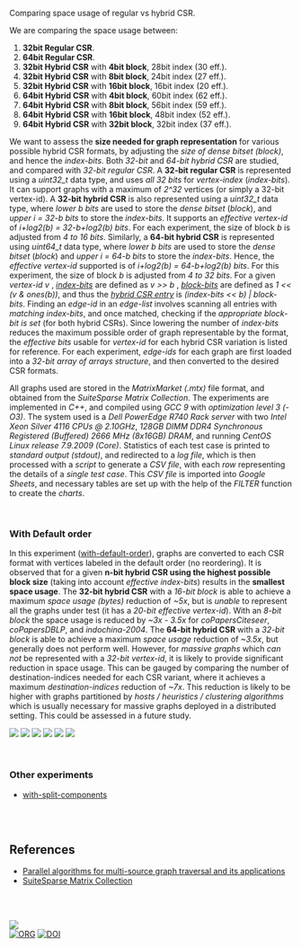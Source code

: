 Comparing space usage of regular vs hybrid CSR.

We are comparing the space usage between:
1. **32bit Regular CSR**.
2. **64bit Regular CSR**.
3. **32bit Hybrid CSR** with **4bit block**, 28bit index (30 eff.).
4. **32bit Hybrid CSR** with **8bit block**, 24bit index (27 eff.).
5. **32bit Hybrid CSR** with **16bit block**, 16bit index (20 eff.).
6. **64bit Hybrid CSR** with **4bit block**, 60bit index (62 eff.).
7. **64bit Hybrid CSR** with **8bit block**, 56bit index (59 eff.).
8. **64bit Hybrid CSR** with **16bit block**, 48bit index (52 eff.).
9. **64bit Hybrid CSR** with **32bit block**, 32bit index (37 eff.).

We want to assess the **size needed for graph representation**
for various possible hybrid CSR formats, by adjusting the *size of dense bitset*
*(block)*, and hence the *index-bits*. Both *32-bit* and *64-bit hybrid CSR* are
studied, and compared with *32-bit regular CSR*. A **32-bit regular CSR** is
represented using a *uint32_t* data type, and uses *all 32 bits* for *vertex-index*
(*index-bits*). It can support graphs with a maximum of *2^32* vertices (or simply
a 32-bit vertex-id). A **32-bit hybrid CSR** is also represented using a *uint32_t*
data type, where *lower b bits* are used to store the *dense bitset* (*block*), and
*upper i = 32-b bits* to store the *index-bits*. It supports an *effective vertex-id*
of *i+log2(b) = 32-b+log2(b) bits*. For each experiment, the size of block *b* is
adjusted from *4 to 16 bits*. Similarly, a **64-bit hybrid CSR** is represented
using *uint64_t* data type, where *lower b bits* are used to store the *dense bitset*
(*block*) and *upper i = 64-b bits* to store the *index-bits*. Hence, the
*effective vertex-id* supported is of *i+log2(b) = 64-b+log2(b) bits*. For this
experiment, the size of block *b* is adjusted from *4 to 32 bits*. For a given
*vertex-id* *v* , [*index-bits*] are defined as *v >> b* , [*block-bits*]
are defined as *1 << (v & ones(b))*, and thus the [*hybrid CSR entry*] is
*(index-bits << b) | block-bits*. Finding an *edge-id* in an *edge-list*
involves scanning all entries with *matching index-bits*, and once matched,
checking if the *appropriate block-bit is set* (for both hybrid CSRs). Since
lowering the number of *index-bits* reduces the maximum possible order of graph
representable by the format, the *effective bits* usable for *vertex-id* for each
hybrid CSR variation is listed for reference. For each experiment, *edge-ids* for
each graph are first loaded into a *32-bit array of arrays structure*, and then
converted to the desired CSR formats.

All graphs used are stored in the *MatrixMarket (.mtx)* file format, and obtained
from the *SuiteSparse Matrix Collection*. The experiments are implemented in *C++*,
and compiled using *GCC 9* with *optimization level 3 (-O3)*. The system used is a
*Dell PowerEdge R740 Rack server* with two *Intel Xeon Silver 4116 CPUs @ 2.10GHz*,
*128GB DIMM DDR4 Synchronous Registered (Buffered) 2666 MHz (8x16GB) DRAM*, and
running *CentOS Linux release 7.9.2009 (Core)*. Statistics of each test case is
printed to *standard output (stdout)*, and redirected to a *log file*, which is
then processed with a *script* to generate a *CSV file*, with each *row* representing
the details of a *single test case*. This *CSV file* is imported into *Google Sheets*,
and necessary tables are set up with the help of the *FILTER* function to create
the *charts*.

<br>


### With Default order

In this experiment ([with-default-order]), graphs are converted to each CSR
format with vertices labeled in the default order (no reordering).
It is observed that for a given **n-bit hybrid CSR using the highest possible**
**block size** (taking into account *effective index-bits*) results in the
**smallest space usage**. The **32-bit hybrid CSR** with a *16-bit block* is able
to achieve a maximum *space usage (bytes)* reduction of *~5x*, but is *unable* to
represent all the graphs under test (it has a *20-bit effective vertex-id*). With
an *8-bit block* the space usage is reduced by *~3x - 3.5x* for *coPapersCiteseer*,
*coPapersDBLP*, and *indochina-2004*. The **64-bit hybrid CSR** with a *32-bit*
*block* is able to achieve a maximum *space usage* reduction of *~3.5x*, but generally
does not perform well. However, for *massive graphs* which *can not* be represented
with a *32-bit vertex-id*, it is likely to provide significant reduction in space
usage. This can be gauged by comparing the number of destination-indices needed
for each CSR variant, where it achieves a maximum *destination-indices* reduction
of *~7x*. This reduction is likely to be higher with graphs partitioned by
*hosts / heuristics / clustering algorithms* which is usually necessary for
massive graphs deployed in a distributed setting. This could be assessed in
a future study.

[![](https://i.imgur.com/p2erE5U.png)][sheetp]
[![](https://i.imgur.com/WqHFTnd.png)][sheetp]
[![](https://i.imgur.com/1LUS4vy.png)][sheetp]
[![](https://i.imgur.com/5D55sPo.png)][sheetp]
[![](https://i.imgur.com/ok5gWz9.png)][sheetp]
[![](https://i.imgur.com/LiA5w8S.png)][sheetp]

[with-default-order]: https://github.com/puzzlef/hybrid-csr/tree/with-default-order

<br>


### Other experiments

- [with-split-components](https://github.com/puzzlef/hybrid-csr/tree/with-split-components)

<br>
<br>


## References

- [Parallel algorithms for multi-source graph traversal and its applications](https://www.slideshare.net/SubhajitSahu/parallel-algorithms-for-multisource-graph-traversal-and-its-applications)
- [SuiteSparse Matrix Collection]

<br>
<br>


[![](https://i.imgur.com/eR6BeVh.jpg)](https://www.youtube.com/watch?v=1yoDFJ-JSag)<br>
[![ORG](https://img.shields.io/badge/org-puzzlef-green?logo=Org)](https://puzzlef.github.io)
[![DOI](https://zenodo.org/badge/368085146.svg)](https://zenodo.org/badge/latestdoi/368085146)


[Prof. Dip Sankar Banerjee]: https://sites.google.com/site/dipsankarban/
[Prof. Kishore Kothapalli]: https://cstar.iiit.ac.in/~kkishore/
[SuiteSparse Matrix Collection]: https://suitesparse-collection-website.herokuapp.com
["graphs"]: https://github.com/puzzlef/graphs
[*index-bits*]: https://github.com/puzzlef/csr-regular-vs-hybrid/blob/main/src/csr.hxx#L161
[*block-bits*]: https://github.com/puzzlef/csr-regular-vs-hybrid/blob/main/src/csr.hxx#L166
[*hybrid CSR entry*]: https://github.com/puzzlef/csr-regular-vs-hybrid/blob/main/src/csr.hxx#L171
[charts]: https://photos.app.goo.gl/AXEesDgbxegtmus16
[sheets]: https://docs.google.com/spreadsheets/d/1MImPpZw_Hgrq0_BNvmcIZ3aj-cWHNcM0zBqsNvuyFXI/edit?usp=sharing
[sheetp]: https://docs.google.com/spreadsheets/d/e/2PACX-1vR-OZsV2Psj_qPWOeHxzemgRo2MmqovHStJK5tbHFAGzBqPBa92zz4SQW5kuztM5zcr0r0NM7xZIFCy/pubhtml
